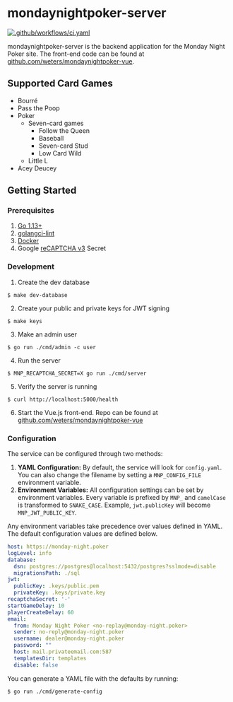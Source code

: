 # mondaynightpoker-server

[![.github/workflows/ci.yaml](https://github.com/weters/mondaynightpoker-server/workflows/.github/workflows/ci.yaml/badge.svg?branch=master)](https://github.com/weters/mondaynightpoker-server/actions?query=workflow%3A.github%2Fworkflows%2Fci.yaml+branch%3Amaster)

mondaynightpoker-server is the backend application for the Monday Night Poker site. The front-end code can be found at [github.com/weters/mondaynightpoker-vue](https://github.com/weters/mondaynightpoker-vue).

## Supported Card Games

* Bourré
* Pass the Poop
* Poker
  * Seven-card games
    * Follow the Queen
    * Baseball
    * Seven-card Stud
    * Low Card Wild
  * Little L
* Acey Deucey

## Getting Started

### Prerequisites

1. [Go 1.13+](https://golang.org/dl/)
2. [golangci-lint](https://golangci-lint.run/usage/install/)
3. [Docker](https://www.docker.com/products/docker-desktop)
4. Google [reCAPTCHA v3](https://www.google.com/u/1/recaptcha/admin/create) Secret

### Development

1. Create the dev database

```
$ make dev-database
```
    
2. Create your public and private keys for JWT signing

```
$ make keys
```
    
3. Make an admin user

```
$ go run ./cmd/admin -c user
```

4. Run the server

```
$ MNP_RECAPTCHA_SECRET=X go run ./cmd/server
```
    
5. Verify the server is running

```
$ curl http://localhost:5000/health
```
    
6. Start the Vue.js front-end. Repo can be found at [github.com/weters/mondaynightpoker-vue](https://github.com/weters/mondaynightpoker-vue)

### Configuration

The service can be configured through two methods:

1. **YAML Configuration:** By default, the service will look for `config.yaml`. You can also change the filename by setting a `MNP_CONFIG_FILE` environment variable.
2. **Environment Variables:** All configuration settings can be set by environment variables. Every variable is prefixed by `MNP_` and `camelCase` is transformed to `SNAKE_CASE`. Example, `jwt.publicKey` will become `MNP_JWT_PUBLIC_KEY`.

Any environment variables take precedence over values defined in YAML. The default configuration values are defined below.

```yaml
host: https://monday-night.poker
logLevel: info
database:
  dsn: postgres://postgres@localhost:5432/postgres?sslmode=disable
  migrationsPath: ./sql
jwt:
  publicKey: .keys/public.pem
  privateKey: .keys/private.key
recaptchaSecret: '-'
startGameDelay: 10
playerCreateDelay: 60
email:
  from: Monday Night Poker <no-replay@monday-night.poker>
  sender: no-reply@monday-night.poker
  username: dealer@monday-night.poker
  password: ""
  host: mail.privateemail.com:587
  templatesDir: templates
  disable: false
```

You can generate a YAML file with the defaults by running:

```shell
$ go run ./cmd/generate-config
```